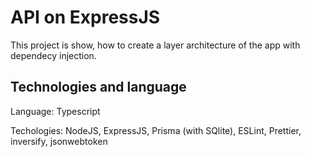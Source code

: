 # API on ExpressJS

This project is show, how to create a layer architecture of the app with dependecy injection.

## Technologies and language

Language: Typescript

Techologies: NodeJS, ExpressJS, Prisma (with SQlite), ESLint, Prettier, inversify, jsonwebtoken
